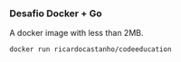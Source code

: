 ### Desafio Docker + Go

A docker image with less than 2MB.

```
docker run ricardocastanho/codeeducation
```
